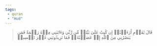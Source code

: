 ```yaml
---
tags: 
 - quran 
 - "Hud"
---
```


> قَالَ يَٰقَوۡمِ أَرَءَيۡتُمۡ إِن كُنتُ عَلَىٰ بَيِّنَةٖ مِّن رَّبِّي وَءَاتَىٰنِي مِنۡهُ رَحۡمَةٗ فَمَن يَنصُرُنِي مِنَ ٱللَّهِ إِنۡ عَصَيۡتُهُۥۖ فَمَا تَزِيدُونَنِي غَيۡرَ تَخۡسِيرٖ
